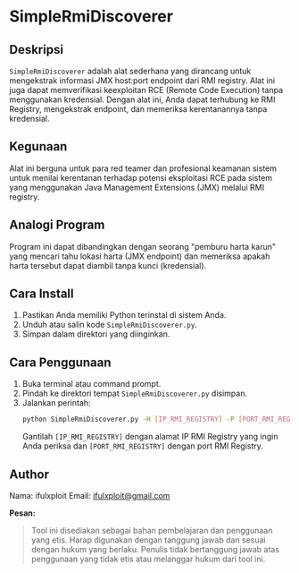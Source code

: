 # SimpleRmiDiscoverer

## Deskripsi
`SimpleRmiDiscoverer` adalah alat sederhana yang dirancang untuk mengekstrak informasi JMX host:port endpoint dari RMI registry. Alat ini juga dapat memverifikasi keexploitan RCE (Remote Code Execution) tanpa menggunakan kredensial. Dengan alat ini, Anda dapat terhubung ke RMI Registry, mengekstrak endpoint, dan memeriksa kerentanannya tanpa kredensial.

## Kegunaan
Alat ini berguna untuk para red teamer dan profesional keamanan sistem untuk menilai kerentanan terhadap potensi eksploitasi RCE pada sistem yang menggunakan Java Management Extensions (JMX) melalui RMI registry.

## Analogi Program
Program ini dapat dibandingkan dengan seorang "pemburu harta karun" yang mencari tahu lokasi harta (JMX endpoint) dan memeriksa apakah harta tersebut dapat diambil tanpa kunci (kredensial).

## Cara Install
1. Pastikan Anda memiliki Python terinstal di sistem Anda.
2. Unduh atau salin kode `SimpleRmiDiscoverer.py`.
3. Simpan dalam direktori yang diinginkan.

## Cara Penggunaan
1. Buka terminal atau command prompt.
2. Pindah ke direktori tempat `SimpleRmiDiscoverer.py` disimpan.
3. Jalankan perintah:
   ```bash
   python SimpleRmiDiscoverer.py -H [IP_RMI_REGISTRY] -P [PORT_RMI_REGISTRY]
   ```
   Gantilah `[IP_RMI_REGISTRY]` dengan alamat IP RMI Registry yang ingin Anda periksa dan `[PORT_RMI_REGISTRY]` dengan port RMI Registry.

## Author
Nama: ifulxploit
Email: ifulxploit@gmail.com

**Pesan:**
> Tool ini disediakan sebagai bahan pembelajaran dan penggunaan yang etis. Harap digunakan dengan tanggung jawab dan sesuai dengan hukum yang berlaku. Penulis tidak bertanggung jawab atas penggunaan yang tidak etis atau melanggar hukum dari tool ini.
